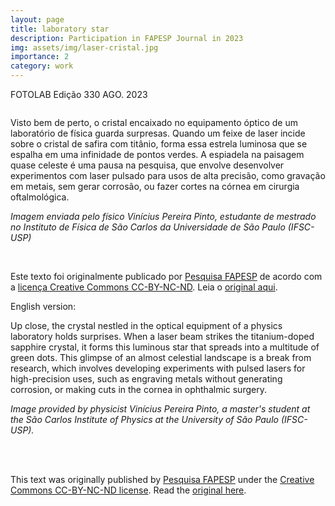 ```yaml
---
layout: page
title: laboratory star
description: Participation in FAPESP Journal in 2023
img: assets/img/laser-cristal.jpg
importance: 2
category: work
---
```


FOTOLAB
Edição 330
AGO. 2023

<img src="https://revistapesquisa.fapesp.br/wp-content/uploads/2023/08/RPF-fotolab-laser-2023-08-site-1140.jpg" class="attachment-post-thumbnail size-post-thumbnail wp-post-image" alt="" loading="lazy" srcset="https://revistapesquisa.fapesp.br/wp-content/uploads/2023/08/RPF-fotolab-laser-2023-08-site-1140.jpg 1140w, https://revistapesquisa.fapesp.br/wp-content/uploads/2023/08/RPF-fotolab-laser-2023-08-site-1140-250x131.jpg 250w, https://revistapesquisa.fapesp.br/wp-content/uploads/2023/08/RPF-fotolab-laser-2023-08-site-1140-700x368.jpg 700w, https://revistapesquisa.fapesp.br/wp-content/uploads/2023/08/RPF-fotolab-laser-2023-08-site-1140-120x63.jpg 120w" sizes="(max-width: 1140px) 100vw, 1140px">

<p>Visto bem de perto, o cristal encaixado no equipamento óptico de um laboratório de física guarda surpresas. Quando um feixe de laser incide sobre o cristal de safira com titânio, forma essa estrela luminosa que se espalha em uma infinidade de pontos verdes. A espiadela na paisagem quase celeste é uma pausa na pesquisa, que envolve desenvolver experimentos com laser pulsado para usos de alta precisão, como gravação em metais, sem gerar corrosão, ou fazer cortes na córnea em cirurgia oftalmológica.</p><p><em>Imagem enviada pelo físico Vinícius Pereira Pinto, estudante de mestrado no Instituto de Física de São Carlos da Universidade de São Paulo (IFSC-USP) </em></p><br>

<p>Este texto foi originalmente publicado por <a href='https://revistapesquisa.fapesp.br/'>Pesquisa FAPESP</a> de acordo com a <a href='https://creativecommons.org/licenses/by-nd/4.0/'> licença Creative Commons CC-BY-NC-ND</a>. Leia o <a href='https://revistapesquisa.fapesp.br/estrela-de-laboratorio/' target='_blank'>original aqui</a>.</p><script>var img = new Image(); img.src='https://revistapesquisa.fapesp.br/republicacao_frame?id=487921&referer=' + window.location.href;</script>

English version:
<p>Up close, the crystal nestled in the optical equipment of a physics laboratory holds surprises. When a laser beam strikes the titanium-doped sapphire crystal, it forms this luminous star that spreads into a multitude of green dots. This glimpse of an almost celestial landscape is a break from research, which involves developing experiments with pulsed lasers for high-precision uses, such as engraving metals without generating corrosion, or making cuts in the cornea in ophthalmic surgery.</p><p><em>Image provided by physicist Vinícius Pereira Pinto, a master's student at the São Carlos Institute of Physics at the University of São Paulo (IFSC-USP).</em></p><br><br>
<p>This text was originally published by <a href='https://revistapesquisa.fapesp.br/' target='_blank'>Pesquisa FAPESP</a> under the <a href='https://creativecommons.org/licenses/by-nd/4.0/' target='_blank'>Creative Commons CC-BY-NC-ND license</a>. Read the <a href='https://revistapesquisa.fapesp.br/estrela-de-laboratorio/' target='_blank'>original here</a>.</p><script>var img = new Image(); img.src='https://revistapesquisa.fapesp.br/republicacao_frame?id=487921&referer=' + window.location.href;</script>
